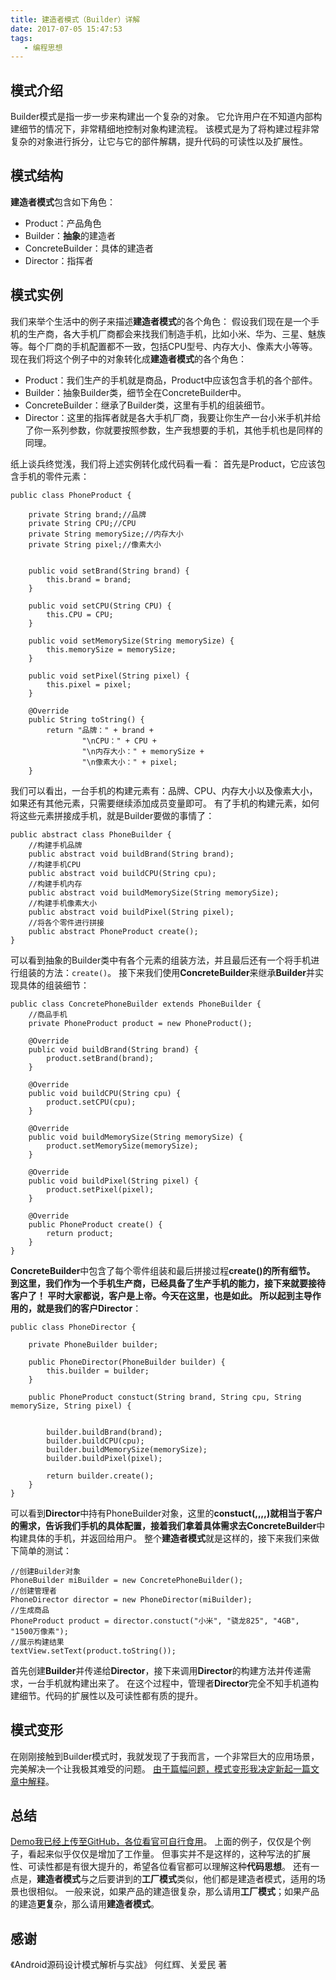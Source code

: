 ```yaml
---
title: 建造者模式（Builder）详解
date: 2017-07-05 15:47:53
tags:
   - 编程思想
---
```

## 模式介绍 ##
Builder模式是指一步一步来构建出一个复杂的对象。
它允许用户在不知道内部构建细节的情况下，非常精细地控制对象构建流程。
该模式是为了将构建过程非常复杂的对象进行拆分，让它与它的部件解耦，提升代码的可读性以及扩展性。

## 模式结构 ##
**建造者模式**包含如下角色：
- Product：产品角色
- Builder：**抽象**的建造者
- ConcreteBuilder：具体的建造者
- Director：指挥者

## 模式实例 ##
我们来举个生活中的例子来描述**建造者模式**的各个角色：
假设我们现在是一个手机的生产商，各大手机厂商都会来找我们制造手机，比如小米、华为、三星、魅族等。每个厂商的手机配置都不一致，包括CPU型号、内存大小、像素大小等等。
现在我们将这个例子中的对象转化成**建造者模式**的各个角色：
- Product：我们生产的手机就是商品，Product中应该包含手机的各个部件。
- Builder：抽象Builder类，细节全在ConcreteBuilder中。
- ConcreteBuilder：继承了Builder类，这里有手机的组装细节。
- Director：这里的指挥者就是各大手机厂商，我要让你生产一台小米手机并给了你一系列参数，你就要按照参数，生产我想要的手机，其他手机也是同样的同理。

纸上谈兵终觉浅，我们将上述实例转化成代码看一看：
首先是Product，它应该包含手机的零件元素：
```
public class PhoneProduct {

    private String brand;//品牌
    private String CPU;//CPU
    private String memorySize;//内存大小
    private String pixel;//像素大小


    public void setBrand(String brand) {
        this.brand = brand;
    }

    public void setCPU(String CPU) {
        this.CPU = CPU;
    }

    public void setMemorySize(String memorySize) {
        this.memorySize = memorySize;
    }

    public void setPixel(String pixel) {
        this.pixel = pixel;
    }

    @Override
    public String toString() {
        return "品牌：" + brand +
                "\nCPU：" + CPU +
                "\n内存大小：" + memorySize +
                "\n像素大小：" + pixel;
    }

```
我们可以看出，一台手机的构建元素有：品牌、CPU、内存大小以及像素大小，如果还有其他元素，只需要继续添加成员变量即可。
有了手机的构建元素，如何将这些元素拼接成手机，就是Builder要做的事情了：
```
public abstract class PhoneBuilder {
    //构建手机品牌
    public abstract void buildBrand(String brand);
    //构建手机CPU
    public abstract void buildCPU(String cpu);
    //构建手机内存
    public abstract void buildMemorySize(String memorySize);
    //构建手机像素大小
    public abstract void buildPixel(String pixel);
    //将各个零件进行拼接
    public abstract PhoneProduct create();
}
```
可以看到抽象的Builder类中有各个元素的组装方法，并且最后还有一个将手机进行组装的方法：`create()`。
接下来我们使用**ConcreteBuilder**来继承**Builder**并实现具体的组装细节：
```
public class ConcretePhoneBuilder extends PhoneBuilder {
    //商品手机
    private PhoneProduct product = new PhoneProduct();
    
    @Override
    public void buildBrand(String brand) {
        product.setBrand(brand);
    }

    @Override
    public void buildCPU(String cpu) {
        product.setCPU(cpu);
    }

    @Override
    public void buildMemorySize(String memorySize) {
        product.setMemorySize(memorySize);
    }

    @Override
    public void buildPixel(String pixel) {
        product.setPixel(pixel);
    }

    @Override
    public PhoneProduct create() {
        return product;
    }
}

```
**ConcreteBuilder**中包含了每个零件组装和最后拼接过程**create()**的所有细节。
到这里，我们作为一个手机生产商，已经具备了生产手机的能力，接下来就要接待客户了！
平时大家都说，客户是上帝。今天在这里，也是如此。
所以起到主导作用的，就是我们的客户**Director**：
```
public class PhoneDirector {

    private PhoneBuilder builder;

    public PhoneDirector(PhoneBuilder builder) {
        this.builder = builder;
    }

    public PhoneProduct constuct(String brand, String cpu, String memorySize, String pixel) {


        builder.buildBrand(brand);
        builder.buildCPU(cpu);
        builder.buildMemorySize(memorySize);
        builder.buildPixel(pixel);

        return builder.create();
    }
}
```
可以看到**Director**中持有PhoneBuilder对象，这里的**constuct(,,,,)**就相当于客户的需求，告诉我们手机的具体配置，接着我们拿着具体需求去**ConcreteBuilder**中构建具体的手机，并返回给用户。
整个**建造者模式**就是这样的，接下来我们来做下简单的测试：
```
//创建Builder对象
PhoneBuilder miBuilder = new ConcretePhoneBuilder();
//创建管理者
PhoneDirector director = new PhoneDirector(miBuilder);
//生成商品
PhoneProduct product = director.constuct("小米", "骁龙825", "4GB", "1500万像素");
//展示构建结果
textView.setText(product.toString());
```
首先创建**Builder**并传递给**Director**，接下来调用**Director**的构建方法并传递需求，一台手机就构建出来了。
在这个过程中，管理者**Director**完全不知手机道构建细节。代码的扩展性以及可读性都有质的提升。

## 模式变形 ##
在刚刚接触到Builder模式时，我就发现了于我而言，一个非常巨大的应用场景，完美解决一个让我极其难受的问题。
[由于篇幅问题，模式变形我决定新起一篇文章中解释](https://z593492734.github.io/2017/07/11/Builder-Dialog/)。
## 总结 ##
[Demo我已经上传至GitHub，各位看官可自行食用](https://github.com/z593492734/Design-Pattern)。
上面的例子，仅仅是个例子，看起来似乎仅仅是增加了工作量。
但事实并不是这样的，这种写法的扩展性、可读性都是有很大提升的，希望各位看官都可以理解这种**代码思想**。
还有一点是，**建造者模式**与之后要讲到的**工厂模式**类似，他们都是建造者模式，适用的场景也很相似。
一般来说，如果产品的建造很复杂，那么请用**工厂模式**；如果产品的建造**更复**杂，那么请用**建造者模式**。

## 感谢 ##

《Android源码设计模式解析与实战》 何红辉、关爱民 著